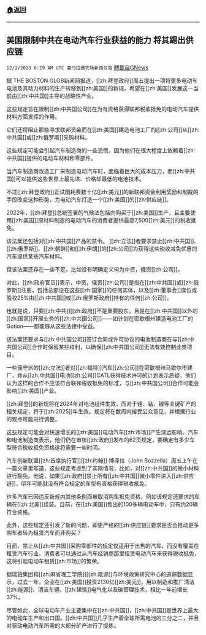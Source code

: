###  [:house:返回](README.md)
---


## 美国限制中共在电动汽车行业获益的能力 将其踢出供应链
`12/2/2023 6:19 AM UTC 喜马拉雅农场新西兰站` [轉載自GNews](https://gnews.org/articles/2062121)

据 THE BOSTON GLOB新闻网报道，[[zh:拜登政府]]周五提出一项将更多电动车电池及其动力材料的生产转移到[[zh:美国]]的新规，希望在[[zh:美国]]发展这一当前由[[zh:中共国]]主导的战略性产业。

这些规定旨在限制[[zh:中共国公司]]在为有资格获得联邦税收抵免的电动汽车提供材料方面发挥的作用。

它们还将阻止那些寻求联邦资金而在[[zh:美国]]建造电池工厂的[[zh:公司]]从[[zh:中共国]]或[[zh:俄罗斯]]采购材料。

这些规定可能会引起汽车制造商的一些恐慌，因为他们在很大程度上依赖着[[zh:中共国]]提供的电动车材料和零部件。

当汽车制造商改造工厂来制造电动汽车时，面临着巨大的成本压力，而[[zh:中共国]]可以提供这些世界上最先进、价格却最低的电池技术。

不过[[zh:拜登政府]]正试图耗费数十亿[[zh:美元]]的新联邦资金利用奖励和制裁的手段改变这种形势，为电动汽车打造一个[[zh:美国]]的[[zh:供应链]]。

2022年，[[zh:拜登]]总统签署的气候法包括向购买于[[zh:美国]]生产，且主要使用[[zh:美国]]原材料制造的电动汽车的消费者提供最高7,500[[zh:美元]]的税收抵免。

该法案还包括对[[zh:中共国]]产品的禁令。 [[zh:立法]]者要求禁止[[zh:中共国]]、[[zh:俄罗斯]]、[[zh:朝鲜]]和[[zh:伊朗]]的[[zh:公司]]为获得这些税收减免优惠的汽车提供某些汽车材料。

但该法案还存在一些不足，比如没有明确定义何为中资，俄资[[zh:公司]]。

对此，[[zh:政府官员]]表示，中资，俄资[[zh:公司]]是指在[[zh:中共国]]或[[zh:俄罗斯]]注册，包括总部设在这些[[zh:国家]]的任何实体，以及[[zh:董事会]]席位或股权25%由[[zh:中共国]]或[[zh:俄罗斯政府]]持有的任何[[zh:公司]]。

也就是说，只要[[zh:中共]][[zh:政府]]不是重要股东，且是在[[zh:中共国]]以外的[[zh:国家]]开展业务的[[zh:中共国公司]]——如计划在密歇根州建造电池工厂的Gotion——都能够从这些法律中受益。

该法案还要求与[[zh:中共国公司]]签订合同或许可协议的电池制造商在与[[zh:中共国公司]]合作时保留某些权利，以确保[[zh:中共国公司]]无法有效控制此类项目。

一些保守派的[[zh:立法]]者对[[zh:福特]]汽车[[zh:公司]]在密歇根州马歇尔市建厂，并从[[zh:中共国]]电池[[zh:公司]]CATL获得技术许可的计划表示质疑，他们认为这样的合作不应该符合联邦税收抵免的标准，与[[zh:中共国公司]]合作可能会影响[[zh:美国]]产业。

[[zh:拜登]]的新规将在2024年对电池组件生效，而对于锂、钴、镍等关键矿产的相关规定，将于[[zh:2025]]年生效。规定将在数周内接受公众意见，并根据行业的观点可能进行调整。

这些规定可能会对快速增长的[[zh:美国]]电动汽车[[zh:市场]]产生深远影响。汽车和电池制造商表示，他们仍在审核[[zh:政府]]发布的62页规定，要确定有多少车型符合税收抵免资格这将需要一些时间。

汽车创新联盟[[zh:首席执行官]][[zh:约翰]]·博泽拉（John Bozzella）周五上午在一篇文章里写道，这些规定考虑到了实际情况，比如，对[[zh:中共国]]的微小材料进行豁免。他说，如果[[zh:政府]]禁止所有[[zh:中共国]]微小零件进入[[zh:供应链]]，明年可能就没有符合规定的车型有资格获得税收抵免。

许多汽车已因违反新规内其他条例而被取消购车抵免资格，例如该规定还要求的车辆在[[zh:北美]]组装。目前，在[[zh:美国]]售出的100多辆电动车中，只有约20辆符合资格。

此外，这些规定还引发了新的问题，即更严格的[[zh:供应链]]要求是否会推动更多购车者转为租赁汽车而非购买？

目前，禁止从[[zh:中共国]]采购零部件的规定仅适用于出售的汽车，而没有覆盖在租赁汽车行业。消费者可以通过从汽车经销商那里租赁电动汽车来获得税收抵免，这将引起电动车租赁[[zh:市场]]的繁荣。

据瑞铂集团和[[zh:麻省理工学院]][[zh:能源]]与环境政策研究中心的追踪数据显示，过去一年，企业在[[zh:美国]]投资2130亿[[zh:美元]]，用以制造和推广清洁[[zh:能源]]、清洁车辆、[[zh:建筑]]电气化以及碳管理技术，相比一年前增长37%。

尽管如此，全球电动车产业主要集中在[[zh:中共国]]，[[zh:中共国]]是世界上最大的电动车生产和出口国。[[zh:中共国]]几乎生产着全球所需电池的三分之二，并且对驱动电动汽车所需的大部分矿产进行了提炼。
